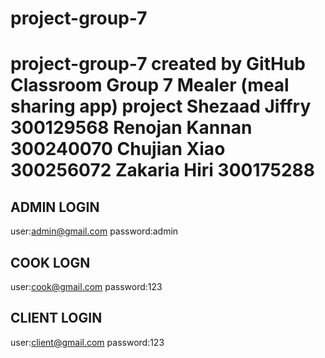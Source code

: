 # project-group-7
project-group-7 created by GitHub Classroom
Group 7 Mealer (meal sharing app) project
Shezaad Jiffry 300129568
Renojan Kannan 300240070
Chujian Xiao   300256072
Zakaria Hiri   300175288
=======

ADMIN LOGIN
---------------
user:admin@gmail.com
password:admin

COOK LOGN
---------------
user:cook@gmail.com
password:123

CLIENT LOGIN
----------------
user:client@gmail.com
password:123
